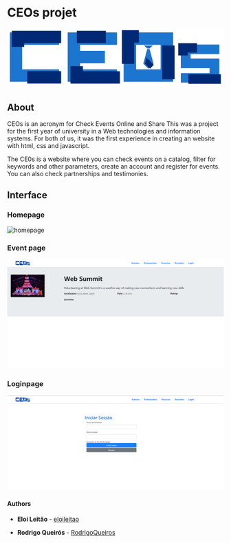 # CEOs projet
![CEOs Logo ](projeto/Outros/logotipo.png)


## About

CEOs is an acronym for Check Events Online and Share
This was a project for the first year of university in a Web technologies and information systems.
For both of us, it was the first experience in creating an website with html, css and javascript.

The CE0s is a website where you can check events on a catalog, filter for keywords and other parameters, create an account and register for events. You can also check partnerships and testimonies.

## Interface

### Homepage
![homepage ](projeto/Outros/Screenshot_1.png)

### Event page
![Event page](projeto/Outros/Screenshot_2.png)

### Loginpage
![Login page](projeto/Outros/Screenshot_3.png)

#### Authors

* **Eloi Leitão** - [eloileitao](https://github.com/eloileitao)

* **Rodrigo Queirós** - [RodrigoQueiros](https://github.com/RodrigoQueiros)

